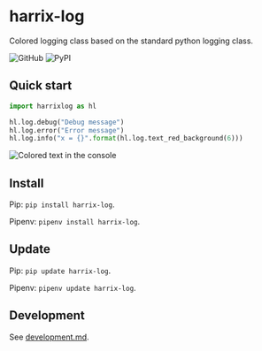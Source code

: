# harrix-log

Colored logging class based on the standard python logging class.

![GitHub](https://img.shields.io/github/license/Harrix/harrix-log) ![PyPI](https://img.shields.io/pypi/v/harrix-log)

## Quick start

```py
import harrixlog as hl

hl.log.debug("Debug message")
hl.log.error("Error message")
hl.log.info("x = {}".format(hl.log.text_red_background(6)))
```

![Colored text in the console](https://raw.githubusercontent.com/Harrix/harrix-log/main/img/log_example.png)

## Install

Pip: `pip install harrix-log`.

Pipenv: `pipenv install harrix-log`.

## Update

Pip: `pip update harrix-log`.

Pipenv: `pipenv update harrix-log`.

## Development

See [development.md](https://github.com/Harrix/harrix-log/blob/main/development.md).
